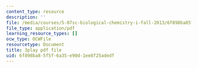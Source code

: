 ```yaml
---
content_type: resource
description: ''
file: /media/courses/5-07sc-biological-chemistry-i-fall-2013/6f898ba85f5f6a35e90d1ee8f25adedf_f-bMQdul6xI.pdf
file_type: application/pdf
learning_resource_types: []
ocw_type: OCWFile
resourcetype: Document
title: 3play pdf file
uid: 6f898ba8-5f5f-6a35-e90d-1ee8f25adedf
---
```

